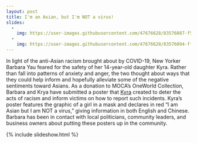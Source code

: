 ```yaml
---
layout: post
title: I'm an Asian, but I'm NOT a virus!
slides:
  -
    img: https://user-images.githubusercontent.com/47676628/83576087-f5c1f900-a4fe-11ea-94eb-201743a1a238.jpg
  -
    img: https://user-images.githubusercontent.com/47676628/83576094-ff4b6100-a4fe-11ea-9341-ec3ebd075f6a.jpg
---
```


In light of the anti-Asian racism brought about by COVID-19, New Yorker Barbara Yau feared for the safety of her 14-year-old daughter Kyra. Rather than fall into patterns of anxiety and anger, the two thought about ways that they could help inform and hopefully alleviate some of the negative sentiments toward Asians. As a donation to MOCA’s OneWorld Collection, Barbara and Krya have submitted a poster that [Kyra](https://www.instagram.com/skye_artemis/) created to deter the acts of racism and inform victims on how to report such incidents. Kyra’s poster features the graphic of a girl in a mask and declares in red “I am Asian but I am NOT a virus,” giving information in both English and Chinese. Barbara has been in contact with local politicians, community leaders, and business owners about putting these posters up in the community.  

{% include slideshow.html %}



